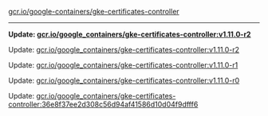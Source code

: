 [gcr.io/google-containers/gke-certificates-controller](https://hub.docker.com/r/cruse/gke-certificates-controller/tags/) 

----
**Update: [gcr.io/google_containers/gke-certificates-controller:v1.11.0-r2](https://hub.docker.com/r/cruse/gke-certificates-controller/tags/)**

Update: [gcr.io/google_containers/gke-certificates-controller:v1.11.0-r2](https://hub.docker.com/r/cruse/gke-certificates-controller/tags/)

Update: [gcr.io/google_containers/gke-certificates-controller:v1.11.0-r1](https://hub.docker.com/r/cruse/gke-certificates-controller/tags/)

Update: [gcr.io/google_containers/gke-certificates-controller:v1.11.0-r0](https://hub.docker.com/r/cruse/gke-certificates-controller/tags/)

Update: [gcr.io/google_containers/gke-certificates-controller:36e8f37ee2d308c56d94af41586d10d04f9dfff6](https://hub.docker.com/r/cruse/gke-certificates-controller/tags/)

